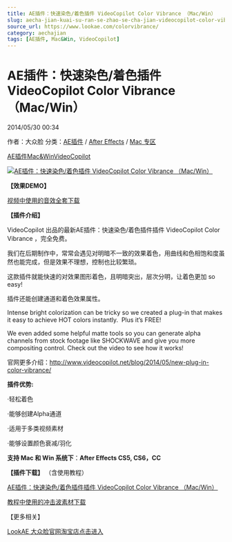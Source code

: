```yaml
---
title: AE插件：快速染色/着色插件 VideoCopilot Color Vibrance （Mac/Win）
slug: aecha-jian-kuai-su-ran-se-zhao-se-cha-jian-videocopilot-color-vibrance-mac-win
source_url: https://www.lookae.com/colorvibrance/
category: aechajian
tags: [AE插件, Mac&Win, VideoCopilot]
---
```

# AE插件：快速染色/着色插件 VideoCopilot Color Vibrance （Mac/Win）

2014/05/30 00:34

作者：大众脸
分类：[AE插件](https://www.lookae.com/after-effects/aechajian/) / [After Effects](https://www.lookae.com/after-effects/) / [Mac 专区](https://www.lookae.com/mac-osx/)

[AE插件](https://www.lookae.com/tag/ae%e6%8f%92%e4%bb%b6/)[Mac&Win](https://www.lookae.com/tag/macwin/)[VideoCopilot](https://www.lookae.com/tag/videocopilot/)

[![AE插件：快速染色/着色插件 VideoCopilot Color Vibrance （Mac/Win）](https://www.lookae.com/wp-content/uploads/2014/05/Color-Vibrance-.jpg "AE插件：快速染色/着色插件 VideoCopilot Color Vibrance （Mac/Win）-LookAE.com")](https://www.lookae.com/wp-content/uploads/2014/05/Color-Vibrance-.jpg)

**【效果DEMO】**

[视频中使用的音效全套下载](https://www.lookae.com/vcmotionpulse/)

**【插件介绍】**

VideoCopilot 出品的最新AE插件：快速染色/着色插件插件 VideoCopilot Color Vibrance ，完全免费。

我们在后期制作中，常常会遇见对明暗不一致的效果着色，用曲线和色相饱和度虽然也能完成，但是效果不理想，控制也比较繁琐。

这款插件就能快速的对效果图形着色，且明暗突出，层次分明，让着色更加 so easy!

插件还能创建通道和着色效果属性。

Intense bright colorization can be tricky so we created a plug-in that makes it easy to achieve HOT colors instantly.  Plus it’s FREE!

We even added some helpful matte tools so you can generate alpha channels from stock footage like SHOCKWAVE and give you more compositing control. Check out the video to see how it works!

官网更多介绍：<http://www.videocopilot.net/blog/2014/05/new-plug-in-color-vibrance/>

**插件优势:**

·轻松着色

·能够创建Alpha通道

·适用于多类视频素材

·能够设置颜色衰减/羽化

**支持 Mac 和 Win 系统下**：**After Effects CS5, CS6，CC**

**【插件下载】** （含使用教程）

[AE插件：快速染色/着色插件插件 VideoCopilot Color Vibrance （Mac/Win）](https://www.400gb.com/file/65545220)

[教程中使用的冲击波素材下载](https://www.lookae.com/vcmotionpulse/)

【更多相关】

[LookAE 大众脸官网淘宝店点击进入](https://lookae.taobao.com/)
